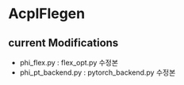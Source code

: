 # AcplFlegen 

## current Modifications

- phi_flex.py : flex_opt.py 수정본
- phi_pt_backend.py : pytorch_backend.py 수정본

